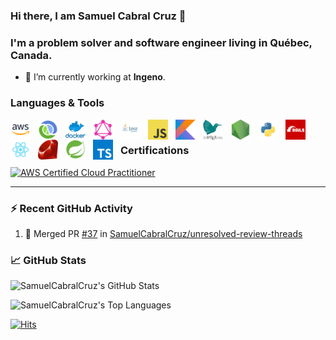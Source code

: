 ### Hi there, I am Samuel Cabral Cruz 👋

### I'm a problem solver and software engineer living in Québec, Canada.

- 🔭 I’m currently working at **Ingeno**.

<!--
**SamuelCabralCruz/SamuelCabralCruz** is a ✨ _special_ ✨ repository because its `README.md` (this file) appears on your GitHub profile.

Here are some ideas to get you started:

- 🔭 I’m currently working on ...
- 🌱 I’m currently learning ...
- 👯 I’m looking to collaborate on ...
- 🤔 I’m looking for help with ...
- 💬 Ask me about ...
- 📫 How to reach me: ...
- 😄 Pronouns: ...
- ⚡ Fun fact: ...

other nice ideas can be found here: https://www.youtube.com/watch?t=107&v=n6d4KHSKqGk&feature=youtu.be
-->

### Languages & Tools

<img align="left" style="padding-right: 12px" alt="AWS" width="32px" src="https://github.com/github/explore/raw/main/topics/aws/aws.png" />
<img align="left" style="padding-right: 12px" alt="Clojure" width="32px" src="https://github.com/github/explore/raw/main/topics/clojure/clojure.png" />
<img align="left" style="padding-right: 12px" alt="Docker" width="32px" src="https://github.com/github/explore/raw/main/topics/docker/docker.png" />
<img align="left" style="padding-right: 12px" alt="GraphQL" width="32px" src="https://github.com/github/explore/raw/main/topics/graphql/graphql.png" />
<img align="left" style="padding-right: 12px" alt="Java" width="32px" src="https://github.com/github/explore/raw/main/topics/java/java.png" />
<img align="left" style="padding-right: 12px" alt="Javascript" width="32px" src="https://github.com/github/explore/raw/main/topics/javascript/javascript.png" />
<img align="left" style="padding-right: 12px" alt="Kotlin" width="32px" src="https://github.com/github/explore/raw/main/topics/kotlin/kotlin.png" />
<img align="left" style="padding-right: 12px" alt="LaTeX" width="32px" src="https://github.com/github/explore/raw/main/topics/latex/latex.png" />
<img align="left" style="padding-right: 12px" alt="NodeJS" width="32px" src="https://github.com/github/explore/raw/main/topics/nodejs/nodejs.png" />
<img align="left" style="padding-right: 12px" alt="Python" width="32px" src="https://github.com/github/explore/raw/main/topics/python/python.png" />
<img align="left" style="padding-right: 12px" alt="Rails" width="32px" src="https://github.com/github/explore/raw/main/topics/rails/rails.png" />
<img align="left" style="padding-right: 12px" alt="React" width="32px" src="https://github.com/github/explore/raw/main/topics/react/react.png" />
<img align="left" style="padding-right: 12px" alt="Ruby" width="32px" src="https://github.com/github/explore/raw/main/topics/ruby/ruby.png" />
<img align="left" style="padding-right: 12px" alt="Spring-Boot" width="32px" src="https://github.com/github/explore/raw/main/topics/spring-boot/spring-boot.png" />
<img align="left" style="padding-right: 12px" alt="TypeScript" width="32px" src="https://github.com/github/explore/raw/main/topics/typescript/typescript.png" />

<br/>

### Certifications

[<img class="cr-badges-full-badge__img" src="https://images.youracclaim.com/size/220x220/images/68468004-5a85-4f3b-bc58-590773979486/AWS-CloudPractitioner-2020.png" alt="AWS Certified Cloud Practitioner" width="110" height="110">](https://www.youracclaim.com/badges/0055d10f-68d3-4adf-9d0b-52edb83cf74b/public_url)

---

### :zap: Recent GitHub Activity

<!--START_SECTION:activity-->
1. 🎉 Merged PR [#37](https://github.com/SamuelCabralCruz/unresolved-review-threads/pull/37) in [SamuelCabralCruz/unresolved-review-threads](https://github.com/SamuelCabralCruz/unresolved-review-threads)
<!--END_SECTION:activity-->

### :chart_with_upwards_trend: GitHub Stats

![SamuelCabralCruz's GitHub Stats](https://github-readme-stats-one-silk.vercel.app/api?username=SamuelCabralCruz&theme=cobalt&show_icons=true&count_private=true)

![SamuelCabralCruz's Top Languages](https://github-readme-stats-one-silk.vercel.app/api/top-langs/?username=SamuelCabralCruz&layout=compact)

[![Hits](https://hits.seeyoufarm.com/api/count/incr/badge.svg?url=https%3A%2F%2Fgithub.com%2FSamuelCabralCruz%2FSamuelCabralCruz&count_bg=%2379C83D&title_bg=%23555555&icon=&icon_color=%23E7E7E7&title=hits&edge_flat=false)](https://hits.seeyoufarm.com)
